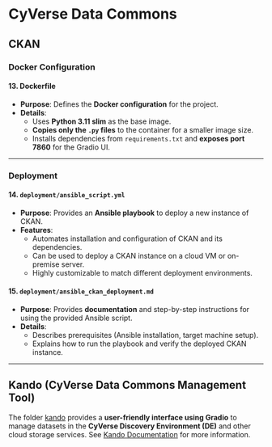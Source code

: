 # CyVerse Data Commons

## CKAN

### Docker Configuration

#### 13. Dockerfile

- **Purpose**: Defines the **Docker configuration** for the project.
- **Details**:
  - Uses **Python 3.11 slim** as the base image.
  - **Copies only the `.py` files** to the container for a smaller image size.
  - Installs dependencies from `requirements.txt` and **exposes port 7860** for the Gradio UI.

---

### Deployment

#### 14. `deployment/ansible_script.yml`

- **Purpose**: Provides an **Ansible playbook** to deploy a new instance of CKAN.
- **Features**:
  - Automates installation and configuration of CKAN and its dependencies.
  - Can be used to deploy a CKAN instance on a cloud VM or on-premise server.
  - Highly customizable to match different deployment environments.

#### 15. `deployment/ansible_ckan_deployment.md`

- **Purpose**: Provides **documentation** and step-by-step instructions for using the provided Ansible script.
- **Details**:
  - Describes prerequisites (Ansible installation, target machine setup).
  - Explains how to run the playbook and verify the deployed CKAN instance.

---

## Kando (CyVerse Data Commons Management Tool)

The folder [kando](kando) provides a **user-friendly interface using Gradio** to manage datasets in the **CyVerse Discovery Environment (DE)** and other cloud storage services. See [Kando Documentation](kando/README.md) for more information.
